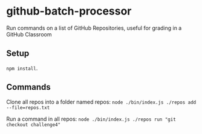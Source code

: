 # github-batch-processor
Run commands on a list of GitHub Repositories, useful for grading in a GitHub Classroom

## Setup
`npm install`.

## Commands

Clone all repos into a folder named repos: `node ./bin/index.js ./repos add --file=repos.txt`

Run a command in all repos: `node ./bin/index.js ./repos run "git checkout challenge4"`

